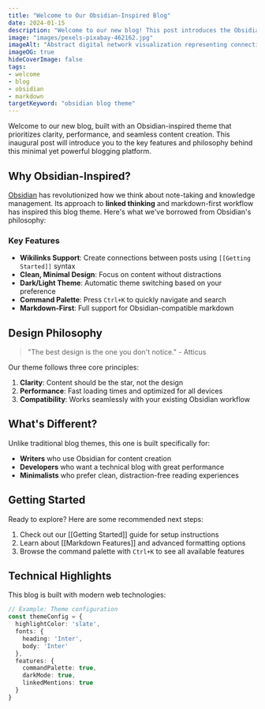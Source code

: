 ```yaml
---
title: "Welcome to Our Obsidian-Inspired Blog"
date: 2024-01-15
description: "Welcome to our new blog! This post introduces the Obsidian-inspired theme and demonstrates some of its key features including wikilinks, markdown support, and clean design."
image: "images/pexels-pixabay-462162.jpg"
imageAlt: "Abstract digital network visualization representing connectivity and knowledge"
imageOG: true
hideCoverImage: false
tags:
- welcome
- blog
- obsidian
- markdown
targetKeyword: "obsidian blog theme"
---
```

Welcome to our new blog, built with an Obsidian-inspired theme that prioritizes clarity, performance, and seamless content creation. This inaugural post will introduce you to the key features and philosophy behind this minimal yet powerful blogging platform.

## Why Obsidian-Inspired?

[Obsidian](https://obsidian.md) has revolutionized how we think about note-taking and knowledge management. Its approach to **linked thinking** and markdown-first workflow has inspired this blog theme. Here's what we've borrowed from Obsidian's philosophy:

### Key Features

- **Wikilinks Support**: Create connections between posts using `[[Getting Started]]` syntax
- **Clean, Minimal Design**: Focus on content without distractions
- **Dark/Light Theme**: Automatic theme switching based on your preference
- **Command Palette**: Press `Ctrl+K` to quickly navigate and search
- **Markdown-First**: Full support for Obsidian-compatible markdown

## Design Philosophy

> "The best design is the one you don't notice." - Atticus

Our theme follows three core principles:

1. **Clarity**: Content should be the star, not the design
2. **Performance**: Fast loading times and optimized for all devices
3. **Compatibility**: Works seamlessly with your existing Obsidian workflow

## What's Different?

Unlike traditional blog themes, this one is built specifically for:

- **Writers** who use Obsidian for content creation
- **Developers** who want a technical blog with great performance
- **Minimalists** who prefer clean, distraction-free reading experiences

## Getting Started

Ready to explore? Here are some recommended next steps:

1. Check out our [[Getting Started]] guide for setup instructions
2. Learn about [[Markdown Features]] and advanced formatting options
3. Browse the command palette with `Ctrl+K` to see all available features

## Technical Highlights

This blog is built with modern web technologies:

```typescript
// Example: Theme configuration
const themeConfig = {
  highlightColor: 'slate',
  fonts: {
    heading: 'Inter',
    body: 'Inter'
  },
  features: {
    commandPalette: true,
    darkMode: true,
    linkedMentions: true
  }
}
